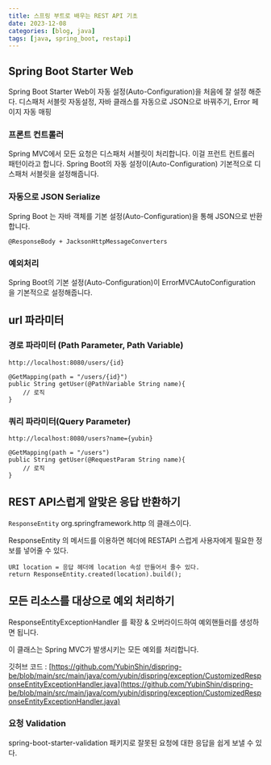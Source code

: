 ```yaml
---
title: 스프링 부트로 배우는 REST API 기초
date: 2023-12-08
categories: [blog, java]
tags: [java, spring_boot, restapi]
---
```

## Spring Boot Starter Web

Spring Boot Starter Web이 자동 설정(Auto-Configuration)을 처음에 잘 설정 해준다.
    디스패처 서블릿 자동설정, 자바 클래스를 자동으로 JSON으로 바꿔주기, Error 페이지 자동 매핑

### 프론트 컨트롤러 

Spring MVC에서 모든 요청은 디스패처 서블릿이 처리합니다. 이걸 프런트 컨트롤러 패턴이라고 합니다. 
Spring Boot의 자동 설정이(Auto-Configuration) 기본적으로 디스패처 서블릿을 설정해줍니다. 

### 자동으로 JSON Serialize

Spring Boot 는 자바 객체를 기본 설정(Auto-Configuration)을 통해 JSON으로 반환합니다. 

`@ResponseBody + JacksonHttpMessageConverters`

### 예외처리

Spring Boot의 기본 설정(Auto-Configuration)이 ErrorMVCAutoConfiguration 을 기본적으로 설정해줍니다.

## url 파라미터

### 경로 파라미터 (Path Parameter, Path Variable)

`http://localhost:8080/users/{id}`
```
@GetMapping(path = "/users/{id}")
public String getUser(@PathVariable String name){
    // 로직
}
```

### 쿼리 파라미터(Query Parameter)
`http://localhost:8080/users?name={yubin}`
```
@GetMapping(path = "/users")
public String getUser(@RequestParam String name){
    // 로직
}
```

## REST API스럽게 알맞은 응답 반환하기

`ResponseEntity`
org.springframework.http 의 클래스이다.

ResponseEntity 의 메서드를 이용하면 헤더에 RESTAPI 스럽게 사용자에게 필요한 정보를 넣어줄 수 있다.

```
URI location = 응답 헤더에 location 속성 만들어서 줄수 있다.
return ResponseEntity.created(location).build();
```

## 모든 리소스를 대상으로 예외 처리하기

ResponseEntityExceptionHandler 를 확장 & 오버라이드하여 예외핸들러를 생성하면 됩니다.

이 클래스는 Spring MVC가 발생시키는 모든 예외를 처리합니다.

깃허브 코드 : [https://github.com/YubinShin/dispring-be/blob/main/src/main/java/com/yubin/dispring/exception/CustomizedResponseEntityExceptionHandler.java](https://github.com/YubinShin/dispring-be/blob/main/src/main/java/com/yubin/dispring/exception/CustomizedResponseEntityExceptionHandler.java)


### 요청 Validation

spring-boot-starter-validation 패키지로 잘못된 요청에 대한 응답을 쉽게 보낼 수 있다.
